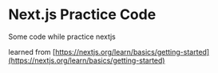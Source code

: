 # Next.js Practice Code

Some code while practice nextjs

learned from [https://nextjs.org/learn/basics/getting-started](https://nextjs.org/learn/basics/getting-started)